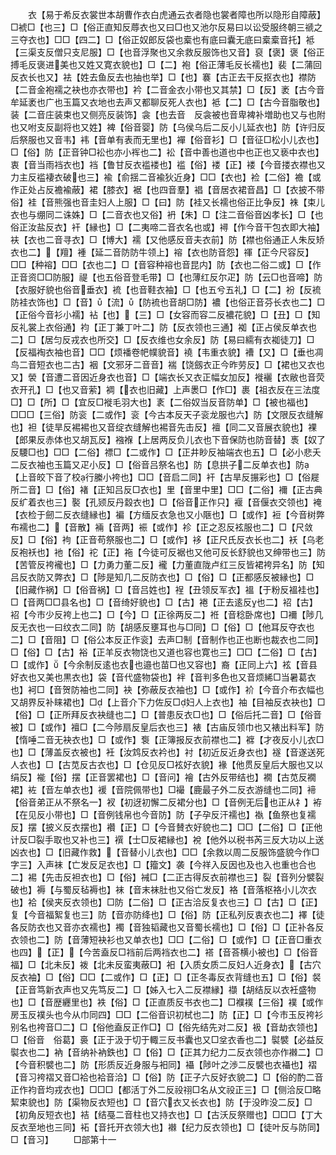 <!-- { "loadSidebar": true } -->
　　衣【易于希反衣裳世本胡曹作衣白虎通云衣者隐也裳者障也所以隐形自障蔽】□裭□【也三】□【俗正直知反蓐衣也又曰□也又池尔反易曰以讼受服终朝三禠之三夺衣也】□□【四二】□【俗正奴郎反袋也槖也有底曰囊无底曰槖槖音托】袛【三渠支反僧只支尼服】□【也音浮聚也又余救反服饰也又音】裒【褒】褒【俗正搏毛反褒进美也又姓又寛衣貌也】□【二】袍【俗正薄毛反长襦也】裴【二蒲回反衣长也又】袪【姓去鱼反去也抽也举】□【也】褰【古正去干反抠衣也】襟防【二音金袍襦之袂也亦衣带也】衿【二音金衣小带也又其禁】□【反】袤【古今音牟延袤也广也玉篇又衣地也去声又都聊反死人衣也】袛【二】□【古今音脂敬也】装【二音庄装束也又侧亮反装饰】衾【也去音　反衾被也音卑裨补増助也又与也附也又咐支反副将也又姓】裨【俗音婴】防【乌侯乌后二反小儿延衣也】防【许归反后祭服也又音韦】袆【音单有表而无里也】襌【俗音衫】□【音征□松小儿衣也】□【俗】防【正音钟□衳也亦小裈也二】衳【音中善也道也中也正也又亵中衣也】衷【音当雨裆衣也】裆【鲁甘反衣褴褛也】褴【俗】褛【正】褛【今音搂衣襟也又力主反褴褄衣破也三】褕【俞揺二音褕狄近身】□□【衣也】裣【二俗】襜【或作正处占反襜褕蔽】裙【膝衣】裾【也四音羣】裮【音居衣裙音昌】□【衣披不带俗】袿【音熊强也音圭妇人上服】□【曰】防【袿又长襦也俗正比争反】袾【束儿衣也与绷同二诛姝】□【二音衣也又俗】袇【朱】□【注二音俗音凶孝长】□【也俗正汝盐反衣】衦【縁也】□【二夷啼二音衣名也或】襑【作今音干包衣即大袖】衭【衣也二音寻衣】□【博大】襦【又他感反音夫衣前】防【襟也俗通正人朱反矫衣也二】【羶】褈【延二音防防牛领上】褣【衣也防音怨】禈【正今尺容反】□□【种褣】□□【衣也二】□【音容种褣也音昆内】防【衣也二俗二或】□【作正音资□□防服】禔【也五俗音登毛带】□【也薄红反尔疋】防【云□也音啼】防【衣服好貌也俗音垂衣】裗【也音鞋衣袖】□【也五兮五礼】□【二】衯【反裗防袿衣饰也】□【音】【流】【防裗也音胡□防】襛【也俗正音芬长衣也二】□【正俗今音衫小襦】袩【也】【三】□【女容而容二反襛花貌】□【丑】□【知反礼裳上衣俗通】袀【正丁兼丁叶二】防【反衣领也三通】袽【正占侯反单衣也二】□【居匀反戎衣也所交】□【反衣维也女余反】防【易曰繻有衣袽徒刀】□【反福裪衣袖也音】□□【烦襎卷帊幞貌音】襓【韦重衣貌】褿【又】□【垂也凋鸟二音短衣也二古】裀【文邪牙二音音】褍【饶劔衣正今昨劳反】□【裙也又衣也又】褮【音遭二音因近身衣也音】□【端衣长又衣正幅女加反】褷襹【衣敝也音荧衣开孔】□【也又音萦】裯【衣也旧藏】上声褁□【作□】裹【祖衣反在三法度□】□【所】□【宜反□褷毛羽大也】袲【二俗奴当反音防单】□【被也福也】□□□【三俗】防衮【二或作】衮【今古本反天子衮龙服也六】防【文限反衣缝解也】袒【徒旱反裼裼也又音绽衣缝解也裼音先击反】襢【同二又音展衣貌也】裸【郎果反赤体也又胡瓦反】襁褓【上居两反负儿衣也下音保防也防音替】褭【奴了反騕□也】□□【二俗】褾□【二或作】□【正井眇反袖端衣也五】□【必小悲夭二反衣袖也玉篇又疋小反】□【俗音吕祭名也】防【息拱子二反单衣也】防【上音皎下音了校行縢小袴也】□□【音启二同】衦【古旱反搌彩也】□【俗屣所二音】□【俗】褚【正知吕反□衣也】里【音里中里】□□【二俗】襧【正古典反纩着衣也三】褧【孔颎反丹縠衣也】□【俗音正作只】褗【音偃衣交领也】裺【衣检于劒二反衣缝縁也】褊【方缅反衣急也又小陿也】□【或作】裋【今音树弊布襦也二】【音散】裲【音两】裖【或作】袗【正之忍反袨服也二】□【尺敛反】□【俗】袧【正音苟祭服也二】□【或作】袳【正尺氏反衣长也二】袄【乌老反袍袄也】衪【俗】袉【正】袘【今徒可反裾也又他可反长舒貌也又绅带也三】防【苦管反袴襱也】□【力勇力董二反】襱【力董直陇卢红三反皆裙袴异名】防【知吕反衣防又弊衣】□【陟是知几二反防衣也】□【俗】□【正都感反被縁也】□【旧藏作祸】□【俗音祸】□【音吕姓也】裎【丑领反军衣】褞【于粉反褞袿也】□【音两□□县名也】□【音绮好貌也】□【古】裷【正去逺反也二】袑【古】袑【今市少反袴上也二】□【今】□【正徐两反二】袵【音稔卧席也】□襧【陟几反无衣也一曰纹衣二同】防【胡感反壅耳也与□同】□【俗】□【他耳反夺衣也二】□【音阻】□【俗公本反正作衮】去声□制【音制作也正也断也裁衣也二同】□【俗】□【古】裕【正羊反衣物饶也又道也容也寛也三】□□【二俗】□【古】□【或作】【今余制反逺也衣也邉也苗□也又容也】裔【正同上六】袨【音县好衣也又美也黒衣也】袋【音代盛物袋也】袢【音判多色也又音烦絺□当暑葛衣也】袔□【音贺防袖也二同】袂【弥蔽反衣袖也】□【或作】衸【今音介布衣幅也又胡界反补睐裙也】□【上音介下力佐反□妇人上衣也】袖【目袖反衣袂也】□【俗】□【正所拜反衣袂缝也二】□【普患反衣□也】□【俗后托二音】□【俗音被】□【或作】襢□【二今陟扇反皇后衣也三】裱【古庙反领巾也又裱出料军】防【惰唾二音无袂衣也】□【或作】袌【正簿报反衣前襟也二】褯【才夜反小儿衣□也】□【薄盖反衣被也】衽【汝鸩反衣衿也】衬【初近反近身衣也】襚【音遂送死人衣也】□【古苋反古衣也】□【仓见反□袨好衣貌】褖【他贯反皇后大服也又以绢反】褦【俗】摆【正音罢裙也】□【音问】襘【古外反带结也】襉【古苋反襉裙】袏【音左单衣也】褑【音院佩带也】□襊【鹿最子外二反衣游缝也二同】褅【俗音弟正从不祭名一】衩【初迓初懈二反裙分也】□【音例无后也正从礻】袸【在见反小带也】□【音例钱帛也今音防】防【子孕反汗襦也】褹【鱼祭也复襦反】摆【披义反衣摆也】襸【正】□【今音賛衣好貌也二】□□【二俗】□【正他计反□裂手取也又补也三】襈【士□反裙縁也】裞【他外以税书芮三反大功以上送凶衣也】□【旧藏作救】【音替小儿衣也】□□【余救以周二反服饰盛貌今作□字三】入声袜【亡发反足衣也】□【籀文】袭【今祥入反因也及也入也重也合也二】裼【先击反袒衣也】□【俗】裓□【二正古得反衣前襟也三】裂【音列分襞裂破也】褥【与蜀反毡褥也】袜【音末袜肚也又俗亡发反】袼【音落枢袼小儿次衣也】袷【侯夹反衣领也】□防【二俗】□【正古洽反复衣也三】□【古】□【正】复【今音福絮复也三】防【音亦防绛也】□【俗】防【正私列反衷衣也二】襗【徒各反防衣也又音亦衣襦也】襡【音独韬藏也又音蜀长襦也】□【俗】□【正补各反衣领也二】防【音薄短袂衫也又单衣也】□□【二俗】□【或作】□【正音□重衣也四】【正】【今苦盍反□裆前后两裆衣也二】褡【音荅横小被也】□【俗音福】□【北未反】袯【北未反蛮夷蔽□】衵【入质女质二反妇人近身衣】【古穴反衣袖】□【俗】□□【二或作】□【正】□【正冬毒反衣背缝也五】□【俗】裻【正音笃新衣声也又先笃反二】□【姊入七入二反襟縁】襭【胡结反以衣衽盛物也】□【音歴纒里也】袟【俗】□【正直质反书衣也二】□襥襆【三俗】襆【或作房玉反襆头也今从巾同四】□□【二俗音识初栻也二】防【正】□【今市玉反袴衫别名也袴音□二】□【俗他盍反正作□】□【俗先结先对二反】衱【音劫衣领也】□【俗音　俗葛】裛【正于汲于切于輙三反书囊也又□坌衣香也二】褽襞【必益反褽衣也二】衲【音纳补衲鉄也】□【俗】□【正其力纪力二反衣领也亦作襋二】□【今音积襞也二】防【形质反近身服与衵同】襵【陟叶之渉二反襞也衣襵也】褶【音习袴褶又音□袷也袷音洽】□【俗】防【正子六反好衣貌二】□【俗的酌二音正作袀音均戎衣也】□□□【都活丁外二反祋祤□名从文祋正三】□【侧洽反□略絜束貌也】防【渠物反衣短也】□【音穴衣又长衣也】防【于没昨没二反】□【初角反短衣也】袺【结戞二音柱也又持衣也】□【古沃反祭赠也】□□□【丁大反衣至地也三同】袥【音托开衣领大也】襋【纪力反衣领也】□【徒叶反与防同】□【音习】
　　□部第十一
